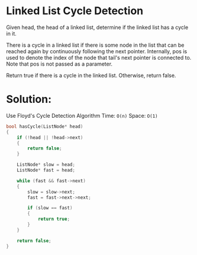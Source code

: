 # Linked List Cycle Detection

Given head, the head of a linked list, determine if the linked list has a cycle in it.

There is a cycle in a linked list if there is some node in the list that can be reached again by continuously following the next pointer. Internally, pos is used to denote the index of the node that tail's next pointer is connected to. Note that pos is not passed as a parameter.

Return true if there is a cycle in the linked list. Otherwise, return false.

# Solution: 
Use Floyd's Cycle Detection Algorithm
Time: `O(n)`
Space: `O(1)`

``` c++
bool hasCycle(ListNode* head)
{
    if (!head || !head->next)
    {
        return false;
    }

    ListNode* slow = head;
    ListNode* fast = head;

    while (fast && fast->next)
    {
        slow = slow->next;
        fast = fast->next->next;

        if (slow == fast)
        {
            return true;
        }
    }

    return false;
}
```
